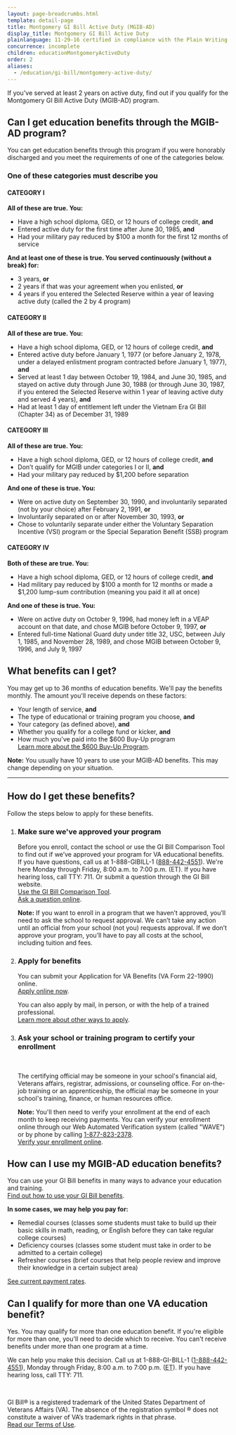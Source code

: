 ```yaml
---
layout: page-breadcrumbs.html
template: detail-page
title: Montgomery GI Bill Active Duty (MGIB-AD)
display_title: Montgomery GI Bill Active Duty
plainlanguage: 11-29-16 certified in compliance with the Plain Writing Act
concurrence: incomplete
children: educationMontgomeryActiveDuty
order: 2
aliases:
  - /education/gi-bill/montgomery-active-duty/
---
```


<div class="va-introtext">

If you've served at least 2 years on active duty, find out if you qualify for the Montgomery GI Bill Active Duty (MGIB-AD) program. 

</div>

## Can I get education benefits through the MGIB-AD program?

You can get education benefits through this program if you were honorably discharged and you meet the requirements of one of the categories below.

### One of these categories must describe you

<div class="feature" markdown="1">

#### CATEGORY I

**All of these are true. You:**
-	Have a high school diploma, GED, or 12 hours of college credit, **and**
- Entered active duty for the first time after June 30, 1985, **and**
- Had your military pay reduced by $100 a month for the first 12 months of service

**And at least one of these is true. You served continuously (without a break) for:**
- 3 years, **or**
- 2 years if that was your agreement when you enlisted, **or**
- 4 years if you entered the Selected Reserve within a year of leaving active duty (called the 2 by 4 program)

</div>

<div class="feature" markdown="1">

#### CATEGORY II

**All of these are true. You:**
-	Have a high school diploma, GED, or 12 hours of college credit, **and**
- Entered active duty before January 1, 1977 (or before January 2, 1978, under a delayed enlistment program contracted before January 1, 1977), **and**
- Served at least 1 day between October 19, 1984, and June 30, 1985, and stayed on active duty through June 30, 1988 (or through June 30, 1987, if you entered the Selected Reserve within 1 year of leaving active duty and served 4 years), **and**
- Had at least 1 day of entitlement left under the Vietnam Era GI Bill (Chapter 34) as of December 31, 1989

</div>

<div class="feature" markdown="1">

#### CATEGORY III

**All of these are true. You:**
-	Have a high school diploma, GED, or 12 hours of college credit, **and**
- Don’t qualify for MGIB under categories I or II, **and**
- Had your military pay reduced by $1,200 before separation

**And one of these is true. You:**
- Were on active duty on September 30, 1990, and involuntarily separated (not by your choice) after February 2, 1991, **or**
- Involuntarily separated on or after November 30, 1993, **or**
- Chose to voluntarily separate under either the Voluntary Separation Incentive (VSI) program or the Special Separation Benefit (SSB) program

</div>

<div class="feature" markdown="1">

#### CATEGORY IV

**Both of these are true. You:**
-	Have a high school diploma, GED, or 12 hours of college credit, **and**
- Had military pay reduced by $100 a month for 12 months or made a $1,200 lump-sum contribution (meaning you paid it all at once)

**And one of these is true. You:**
- Were on active duty on October 9, 1996, had money left in a VEAP account on that date, and chose MGIB before October 9, 1997, **or**
- Entered full-time National Guard duty under title 32, USC, between July 1, 1985, and November 28, 1989, and chose MGIB between October 9, 1996, and July 9, 1997

</div>

## What benefits can I get?

You may get up to 36 months of education benefits. We'll pay the benefits monthly. The amount you'll receive depends on these factors:

- Your length of service, **and**
- The type of educational or training program you choose, **and**
- Your category (as defined above), **and**
- Whether you qualify for a college fund or kicker, **and**
- How much you've paid into the $600 Buy-Up program <br>
[Learn more about the $600 Buy-Up Program](/education/about-gi-bill-benefits/montgomery-active-duty/buy-up/).

**Note:** You usually have 10 years to use your MGIB-AD benefits. This may change depending on your situation.

------

## How do I get these benefits?

Follow the steps below to apply for these benefits.

<ol class="process">
  <li class="process-step list-one">
    <h3>Make sure we've approved your program</h3>
    <p>Before you enroll, contact the school or use the GI Bill Comparison Tool to find out if we’ve approved your program for VA educational benefits. If you have questions, call us at 1-888-GIBILL-1 (<a href="tel:+18884424551">888-442-4551</a>). We're here Monday through Friday, 8:00 a.m. to 7:00 p.m. (ET). If you have hearing loss, call TTY: 711. Or submit a question through the GI Bill website.<br>
    <a href="/gi-bill-comparison-tool">Use the GI Bill Comparison Tool</a>.<br>
    <a href="https://gibill.custhelp.va.gov/app/home?_ga=2.257417291.1166866982.1543770803-1173244138.1525894550">Ask a question online</a>.</p>
  <p></p>
    <p><b>Note:</b> If you want to enroll in a program that we haven’t approved, you’ll need to ask the school to request approval. We can’t take any action until an official from your school (not you) requests approval. If we don’t approve your program, you’ll have to pay all costs at the school, including tuition and fees.</p>
  </li>
  <li class="process-step list-two">
    <h3>Apply for benefits</h3>
    <p>You can submit your Application for VA Benefits (VA Form 22-1990) online. <br>
      <a href="/education/apply-for-education-benefits/application/1990/">Apply online now</a>.</p>
  <p></p>
    <p>You can also apply by mail, in person, or with the help of a trained professional.<br>
      <a href="/education/how-to-apply/">Learn more about other ways to apply</a>.</p>    
  </li>
  <li class="process-step list-three">
    <h3>Ask your school or training program to certify your enrollment</h3><br>
    <p>The certifying official may be someone in your school's financial aid, Veterans affairs, registrar, admissions, or counseling office. For on-the-job training or an apprenticeship, the official may be someone in your school's training, finance, or human resources office.<p>
                                     <p></p>
    <p><b>Note:</b> You'll then need to verify your enrollment at the end of each month to keep receiving payments. You can verify your enrollment online through our Web Automated Verification system (called "WAVE") or by phone by calling <a href="tel:+18778232378">1-877-823-2378</a>. <br>
    <a href="https://www.gibill.va.gov/wave/index.do">Verify your enrollment online</a>.</p>
    </li>        
</ol>

## How can I use my MGIB-AD education benefits?

You can use your GI Bill benefits in many ways to advance your education and training. <br>
[Find out how to use your GI Bill benefits](/education/about-gi-bill-benefits/how-to-use-benefits/).

**In some cases, we may help you pay for:**

  - Remedial courses (classes some students must take to build up their basic skills in math, reading, or English before they can take regular college courses)
  - Deficiency courses (classes some student must take in order to be admitted to a certain college)
  - Refresher courses (brief courses that help people review and improve their knowledge in a certain subject area)

[See current payment rates](https://www.benefits.va.gov/gibill/resources/benefits_resources/rate_tables.asp#ch30).

## Can I qualify for more than one VA education benefit?

Yes. You may qualify for more than one education benefit. If you're eligible for more than one, you'll need to decide which to receive. You can't receive benefits under more than one program at a time.

We can help you make this decision. Call us at 1-888-GI-BILL-1 (<a href="tel:+18884424551">1-888-442-4551</a>), Monday through Friday, 8:00 a.m. to 7:00 p.m. (<abbr title="eastern time">ET</abbr>). If you have hearing loss, call TTY: 711.

<br>

GI Bill&reg; is a registered trademark of the United States Department of Veterans Affairs (VA). The absence of the registration symbol &reg; does not constitute a waiver of VA’s trademark rights in that phrase. <br>
[Read our Terms of Use](https://www.benefits.va.gov/GIBILL/Trademark_Terms_of_Use.asp).

